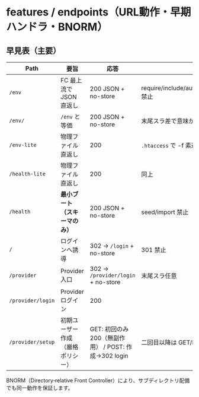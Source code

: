# features / endpoints（URL動作・早期ハンドラ・BNORM）

## 早見表（主要）
| Path | 要旨 | 応答 | 備考 |
|---|---|---|---|
| `/env` | FC 最上流で JSON 直返し | 200 JSON + no-store | require/include/autoload/session_start/ob_start 禁止 |
| `/env/` | `/env` と等価 | 200 JSON + no-store | 末尾スラ差で意味が変わらない |
| `/env-lite` | 物理ファイル直返し | 200 | `.htaccess` で -f 素通し |
| `/health-lite` | 物理ファイル直返し | 200 | 同上 |
| `/health` | **最小ブート（スキーマのみ）** | 200 JSON + no-store | seed/import 禁止 |
| `/` | ログインへ誘導 | 302 → `/login` + no-store | 301 禁止 |
| `/provider` | Provider 入口 | 302 → `/provider/login` + no-store | 末尾スラ任意 |
| `/provider/login` | Provider ログイン | 200 | |
| `/provider/setup` | 初期ユーザー作成（厳格ポリシー） | GET: 初回のみ200（無副作用） / POST: 作成→302 login | 二回目以降は GET/POST とも 302 |

BNORM（Directory‑relative Front Controller）により、サブディレクトリ配備でも同一動作を保証します。
